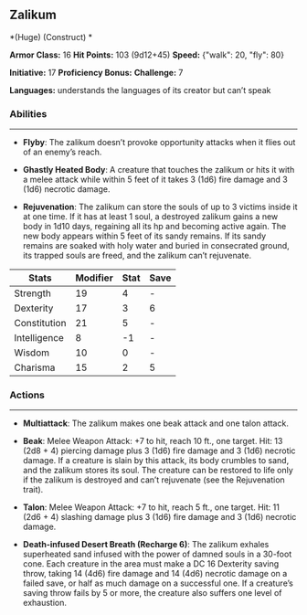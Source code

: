 ## Zalikum
*(Huge) (Construct) *

**Armor Class:** 16
**Hit Points:** 103 (9d12+45)
**Speed:** {"walk": 20, "fly": 80}

**Initiative:** 17
**Proficiency Bonus:**
**Challenge:** 7

**Languages:** understands the languages of its creator but can’t speak

### Abilities
 --- 
- **Flyby**: The zalikum doesn’t provoke opportunity attacks when it flies out of an enemy’s reach.

- **Ghastly Heated Body**: A creature that touches the zalikum or hits it with a melee attack while within 5 feet of it takes 3 (1d6) fire damage and 3 (1d6) necrotic damage.

- **Rejuvenation**: The zalikum can store the souls of up to 3 victims inside it at one time. If it has at least 1 soul, a destroyed zalikum gains a new body in 1d10 days, regaining all its hp and becoming active again. The new body appears within 5 feet of its sandy remains. If its sandy remains are soaked with holy water and buried in consecrated ground, its trapped souls are freed, and the zalikum can’t rejuvenate.



| Stats | Modifier | Stat | Save
| ---- | ---- | ---- | ---- |
| Strength | 19 | 4 | - |
| Dexterity | 17 | 3 | 6 |
| Constitution | 21 | 5 | - |
| Intelligence | 8 | -1 | - |
| Wisdom | 10 | 0 | - |
| Charisma | 15 | 2 | 5 |

### Actions
 --- 
- **Multiattack**: The zalikum makes one beak attack and one talon attack.

- **Beak**: Melee Weapon Attack: +7 to hit, reach 10 ft., one target. Hit: 13 (2d8 + 4) piercing damage plus 3 (1d6) fire damage and 3 (1d6) necrotic damage. If a creature is slain by this attack, its body crumbles to sand, and the zalikum stores its soul. The creature can be restored to life only if the zalikum is destroyed and can’t rejuvenate (see the Rejuvenation trait).

- **Talon**: Melee Weapon Attack: +7 to hit, reach 5 ft., one target. Hit: 11 (2d6 + 4) slashing damage plus 3 (1d6) fire damage and 3 (1d6) necrotic damage.

- **Death-infused Desert Breath (Recharge 6)**: The zalikum exhales superheated sand infused with the power of damned souls in a 30-foot cone. Each creature in the area must make a DC 16 Dexterity saving throw, taking 14 (4d6) fire damage and 14 (4d6) necrotic damage on a failed save, or half as much damage on a successful one. If a creature’s saving throw fails by 5 or more, the creature also suffers one level of exhaustion.


